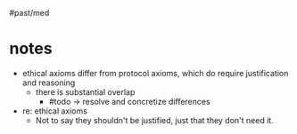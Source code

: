 #past/med

# notes
- ethical axioms differ from protocol axioms, which do require justification and reasoning
	- there is substantial overlap
		- #todo -> resolve and concretize differences
- re: ethical axioms
	- Not to say they shouldn't be justified, just that they don't need it.